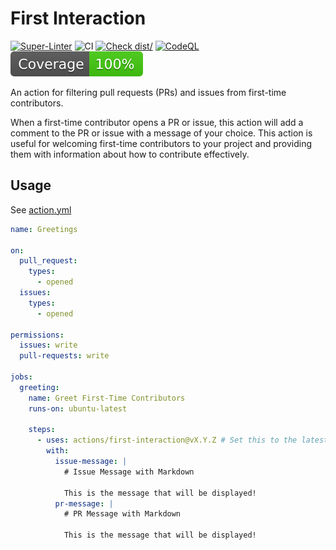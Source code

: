 # First Interaction

[![Super-Linter](https://github.com/actions/first-interaction/actions/workflows/linter.yml/badge.svg)](https://github.com/super-linter/super-linter)
![CI](https://github.com/actions/first-interaction/actions/workflows/ci.yml/badge.svg)
[![Check dist/](https://github.com/actions/first-interaction/actions/workflows/check-dist.yml/badge.svg)](https://github.com/actions/first-interaction/actions/workflows/check-dist.yml)
[![CodeQL](https://github.com/actions/first-interaction/actions/workflows/codeql-analysis.yml/badge.svg)](https://github.com/actions/first-interaction/actions/workflows/codeql-analysis.yml)
[![Coverage](./badges/coverage.svg)](./badges/coverage.svg)

An action for filtering pull requests (PRs) and issues from first-time
contributors.

When a first-time contributor opens a PR or issue, this action will add a
comment to the PR or issue with a message of your choice. This action is useful
for welcoming first-time contributors to your project and providing them with
information about how to contribute effectively.

## Usage

See [action.yml](action.yml)

```yaml
name: Greetings

on:
  pull_request:
    types:
      - opened
  issues:
    types:
      - opened

permissions:
  issues: write
  pull-requests: write

jobs:
  greeting:
    name: Greet First-Time Contributors
    runs-on: ubuntu-latest

    steps:
      - uses: actions/first-interaction@vX.Y.Z # Set this to the latest release
        with:
          issue-message: |
            # Issue Message with Markdown

            This is the message that will be displayed!
          pr-message: |
            # PR Message with Markdown

            This is the message that will be displayed!
```
